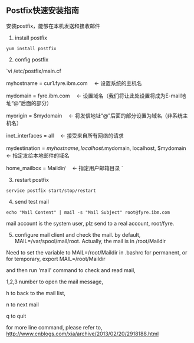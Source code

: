 ## Postfix快速安装指南

安装postfix，能够在本机发送和接收邮件

1. install postfix

`yum install postfix`

2. config postfix

`vi /etc/postfix/main.cf


myhostname = cur1.fyre.ibm.com　 ← 设置系统的主机名


mydomain = fyre.ibm.com　 ← 设置域名（我们将让此处设置将成为E-mail地址“@”后面的部分）


myorigin = $mydomain　 ← 将发信地址“@”后面的部分设置为域名（非系统主机名）


inet_interfaces = all　 ← 接受来自所有网络的请求


mydestination = $myhostname, localhost.$mydomain, localhost, $mydomain　 ← 指定发给本地邮件的域名


home_mailbox = Maildir/　 ← 指定用户邮箱目录
`

3. restart postfix 

`service postfix start/stop/restart`

4. send test mail

`echo "Mail Content" | mail -s "Mail Subject" root@fyre.ibm.com`

mail account is the system user,  plz send to a real account,  root/fyre.


5. configure mail client and check the mail.
by default, MAIL=/var/spool/mail/root.
Actually, the mail is in /root/Maildir

Need to set the variable to MAIL=/root/Maildir in .bashrc for permanent, or for temporary,  export MAIL=/root/Maildir

and then run 'mail' command to check and read mail, 

1,2,3 number to open the mail message,

h to back to the mail list,

n to next mail

q to quit

for more line command, please refer to,
http://www.cnblogs.com/xia/archive/2013/02/20/2918188.html












